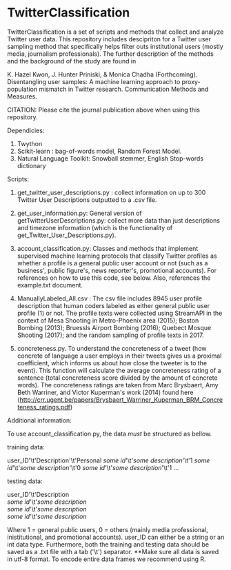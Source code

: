 # TwitterClassification

TwitterClassification is a set of scripts and methods that collect and analyze Twitter user data. This repository includes descipriton for a Twitter user sampling method that specifically helps filter outs institutional users (mostly media, journalism professionals). 
The further description of the methods and the background of the study are found in

K. Hazel Kwon, J. Hunter Priniski, & Monica Chadha (Forthcoming). Disentangling user samples: A machine learning approach to proxy-population mismatch in Twitter research. Communication Methods and Measures. 

CITATION: Please cite the journal publication above when using this repository.


Dependicies:
1. Twython 
2. Scikit-learn : bag-of-words model, Random Forest Model.
3. Natural Language Toolkit: Snowball stemmer, English Stop-words dictionary


Scripts:

1. get_twitter_user_descriptions.py : collect information on up to 300 Twitter User Descriptions outputted to a .csv file.

2. get_user_information.py: General version of getTwitterUserDescriptions.py: collect more data than just descriptions and timezone information (which is the functionality of get_Twitter_User_Descriptions.py). 

3. account_classification.py: Classes and methods that implement supervised machine learning protocols that classify Twitter profiles as whether a profile is a general public user account or not (such as a business', public figure's, news reporter's, promotional accounts). For references on how to use this code, see below.  Also, references the example.txt document.   
                          
4. ManuallyLabeled_All.csv : The csv file includes 8945 user profile description that human coders labeled as either general public user profile (1) or not. The profile texts were collected using StreamAPI in the context of Mesa Shooting in Metro-Phoenix area (2015); Boston Bombing (2013); Bruessls Airport Bombing (2016); Quebect Mosque Shooting (2017); and the random sampling of profile texts in 2017. 

5.  concreteness.py. To understand the concreteness of a tweet (how concrete of language a user employs in their tweets gives us  a proximal coefficient, which informs us about how close the tweeter is to the event).  This function will calculate the average concreteness rating of a sentence (total concreteness score divided by the amount of concrete words). The concreteness ratings are taken from Marc Brysbaert, Amy Beth Warriner, and  Victor Kuperman's work (2014) found here (http://crr.ugent.be/papers/Brysbaert_Warriner_Kuperman_BRM_Concreteness_ratings.pdf)

Additional information:

To use account_classification.py, the data *must* be structured as bellow.

training data:

user_ID'\t'Description'\t'Personal
*some id*'\t'*some description*'\t'1
*some id*'\t'*some description*'\t'0
*some id*'\t'*some description*'\t'1
  ...
  
testing data:

user_ID'\t'Description         
*some id*'\t'*some description*   
*some id*'\t'*some description*   
*some id*'\t'*some description*  
  
Where 1 = general public users, 0 = others (mainly media professional, inistitutional, and promotional accounts).  user_ID can either be a string or an int data type. Furthermore, both the training and testing data should be saved as a .txt file with a tab ('\t') separator. 
**Make sure all data is saved in utf-8 format. To encode entire data frames we recommend using R. 
 


  
  
